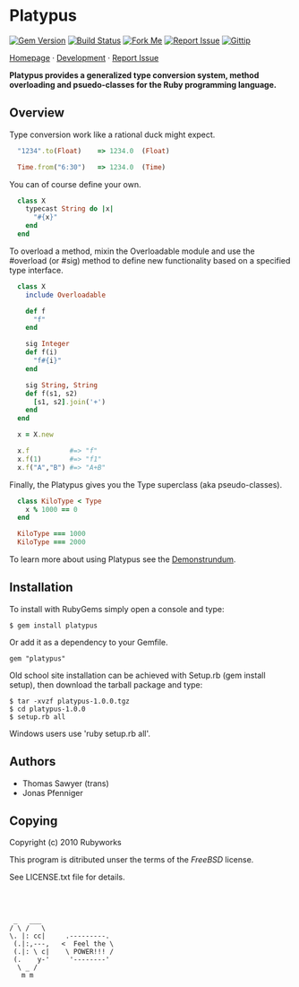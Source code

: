 # Platypus

[![Gem Version](http://img.shields.io/gem/v/platypus.svg?style=flat)](http://rubygems.org/gem/platypus)
[![Build Status](http://img.shields.io/travis/rubyworks/platypus.svg?style=flat)](http://travis-ci.org/rubyworks/platypus)
[![Fork Me](http://img.shields.io/badge/scm-github-blue.svg?style=flat)](http://github.com/rubyworks/platypus)
[![Report Issue](http://img.shields.io/github/issues/rubyworks/platypus.svg?style=flat)](http://github.com/rubyworks/platypus/issues)
[![Gittip](http://img.shields.io/badge/gittip-$1-green.svg?style=flat)](https://www.gittip.com/on/github/rubyworks/)

[Homepage](http://rubyworks.github.com/platypus) &middot;
[Development](http://github.com/rubyworks/platypus) &middot;
[Report Issue](http://github.com/rubyworks/platypus/issues)

<b>Platypus provides a generalized type conversion system,
method overloading and psuedo-classes for the Ruby programming
language.</b>


## Overview

Type conversion work like a rational duck might expect.

```ruby
  "1234".to(Float)    => 1234.0  (Float)

  Time.from("6:30")   => 1234.0  (Time)
```

You can of course define your own.

```ruby
  class X
    typecast String do |x|
      "#{x}"
    end
  end
```

To overload a method, mixin the Overloadable module and use the #overload (or #sig)
method to define new functionality based on a specified type interface.

```ruby
  class X
    include Overloadable

    def f
      "f"
    end

    sig Integer
    def f(i)
      "f#{i}"
    end

    sig String, String
    def f(s1, s2)
      [s1, s2].join('+')
    end
  end

  x = X.new

  x.f          #=> "f"
  x.f(1)       #=> "f1"
  x.f("A","B") #=> "A+B"
```

Finally, the Platypus gives you the Type superclass (aka pseudo-classes).

```ruby
  class KiloType < Type
    x % 1000 == 0
  end

  KiloType === 1000
  KiloType === 2000
```

To learn more about using Platypus see the [Demonstrundum](http://rubyworks.github.com/platypus/docs/demo).


## Installation

To install with RubyGems simply open a console and type:

    $ gem install platypus

Or add it as a dependency to your Gemfile.

    gem "platypus"

Old school site installation can be achieved with Setup.rb (gem install setup),
then download the tarball package and type:

    $ tar -xvzf platypus-1.0.0.tgz
    $ cd platypus-1.0.0
    $ setup.rb all

Windows users use 'ruby setup.rb all'.


## Authors

* Thomas Sawyer (trans)
* Jonas Pfenniger


## Copying

Copyright (c) 2010 Rubyworks

This program is ditributed unser the terms of the *FreeBSD* license.

See LICENSE.txt file for details.


<br/><br/>

     _   ___
    / \ /   \
    \. |: cc|     .---------.
     (.|:,---,   <  Feel the \
     (.|: \ c|    \ POWER!!! /
     (.    y-'     '--------'
      \ _ /
       m m

